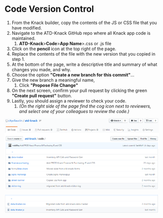 # Code Version Control

1. From the Knack builder, copy the contents of the JS or CSS file that you have modified.
2. Navigate to the ATD-Knack GitHub repo where all Knack app code is maintained. 
   1. **ATD-Knack**&gt;**Code**&gt;**App Name**&gt;.css or .js file
3. Click on the **pencil** icon at the top right of the page.
4. Replace the contents of the file with the new version that you copied in step 1.
5. At the bottom of the page, write a descriptive title and summary of what changes you made, and why.
6. Choose the option **"Create a new branch for this commit"**...
7. Give the new branch a meaningful name, 
   1. Click **"Propose File Change"**
8. On the next screen, confirm your pull request by clicking the green **"Create pull request"** button.
9. Lastly, you should assign a reviewer to check your code. 
   1. _\(On the right side of the page find the cog icon next to reviewers, and select one of your colleagues to review the code.\)_

![Main code folder of the app code](../.gitbook/assets/image%20%284%29.png)

![Sub folder of data-tracker](../.gitbook/assets/image%20%283%29.png)

